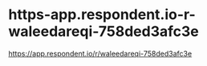 # https-app.respondent.io-r-waleedareqi-758ded3afc3e
https://app.respondent.io/r/waleedareqi-758ded3afc3e

